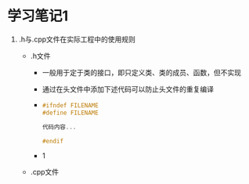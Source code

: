 # 学习笔记1

1. .h与.cpp文件在实际工程中的使用规则

   * .h文件

     * 一般用于定于类的接口，即只定义类、类的成员、函数，但不实现

     * 通过在头文件中添加下述代码可以防止头文件的重复编译

     * ```c++
       #ifndef FILENAME
       #define FILENAME
       
       代码内容...
       
       #endif
       ```

     * 1

   * .cpp文件